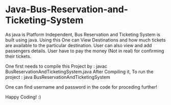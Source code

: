 # Java-Bus-Reservation-and-Ticketing-System
As java is Platform Independent, Bus Reservation and Ticketing System is built using java. Using this One can View Destinations and how much tickets are available to the particular destination. 
User can also view and add passengers details. 
User have to pay the money (Not in real) for confirming their tickets.

One first needs to compile this Project by : javac BusReservationAndTicketingSystem.java
After Compiling it, To run the project : java BusReservationAndTicketingSystem

One can find username and password in the code for proceding further!

Happy Coding!  :)
